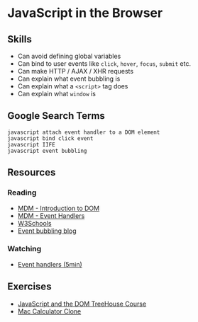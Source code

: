 # JavaScript in the Browser

## Skills

- Can avoid defining global variables
- Can bind to user events like `click`, `hover`, `focus`, `submit` etc.
- Can make HTTP / AJAX / XHR requests
- Can explain what event bubbling is
- Can explain what a `<script>` tag does
- Can explain what `window` is

## Google Search Terms

```
javascript attach event handler to a DOM element
javascript bind click event
javascript IIFE
javascript event bubbling
```

## Resources

### Reading

- [MDM - Introduction to DOM](https://developer.mozilla.org/en-US/docs/Web/API/Document_Object_Model/Introduction)
- [MDM - Event Handlers](https://developer.mozilla.org/en-US/docs/Web/Guide/Events/Event_handlers)
- [W3Schools](https://www.w3schools.com/js/js_htmldom_eventlistener.asp)
- [Event bubbling blog](https://javascript.info/bubbling-and-capturing)

### Watching

- [Event handlers (5min)](https://www.youtube.com/watch?v=7UstS0hsHgI)

## Exercises

- [JavaScript and the DOM TreeHouse Course](https://teamtreehouse.com/library/javascript-and-the-dom-2)
- [Mac Calculator Clone](./exercises/Mac-Calculator-Clone)
